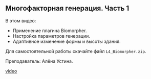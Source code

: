 ## Многофакторная генерация. Часть 1

В этом видео:

- Применение плагина Biomorpher.
- Настройка параметров генерации.
- Адаптивное изменение формы и высоты здания.

Для самостоятельной работы скачайте файл `L4_Biomorpher.zip`.

Преподаватель: Алёна Устина.

[video](https://player.softculture.cc/embed/MGG/MGG_4.12.11_L3-1_Biomorpher)
